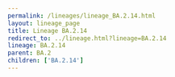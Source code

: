 ```yaml
---
permalink: /lineages/lineage_BA.2.14.html
layout: lineage_page
title: Lineage BA.2.14
redirect_to: ../lineage.html?lineage=BA.2.14
lineage: BA.2.14
parent: BA.2
children: ['BA.2.14']
---
```

